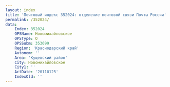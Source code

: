 ```yaml
---
layout: index
title: 'Почтовый индекс 352024: отделение почтовой связи Почты России'
permalink: /352024/
data:
    Index: 352024
    OPSName: Новомихайловское
    OPSType: О
    OPSSubm: 353699
    Region: 'Краснодарский край'
    Autonom: ''
    Area: 'Кущевский район'
    City: Новомихайловское
    City1: ''
    ActDate: '20110125'
    IndexOld: ''
---
```

